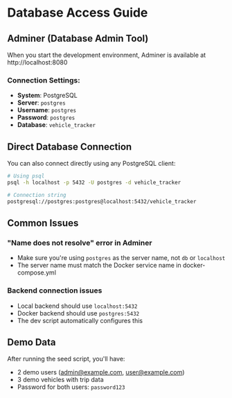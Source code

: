 # Database Access Guide

## Adminer (Database Admin Tool)

When you start the development environment, Adminer is available at http://localhost:8080

### Connection Settings:
- **System**: PostgreSQL
- **Server**: `postgres`
- **Username**: `postgres`
- **Password**: `postgres`
- **Database**: `vehicle_tracker`

## Direct Database Connection

You can also connect directly using any PostgreSQL client:

```bash
# Using psql
psql -h localhost -p 5432 -U postgres -d vehicle_tracker

# Connection string
postgresql://postgres:postgres@localhost:5432/vehicle_tracker
```

## Common Issues

### "Name does not resolve" error in Adminer
- Make sure you're using `postgres` as the server name, not `db` or `localhost`
- The server name must match the Docker service name in docker-compose.yml

### Backend connection issues
- Local backend should use `localhost:5432`
- Docker backend should use `postgres:5432`
- The dev script automatically configures this

## Demo Data

After running the seed script, you'll have:
- 2 demo users (admin@example.com, user@example.com)
- 3 demo vehicles with trip data
- Password for both users: `password123`